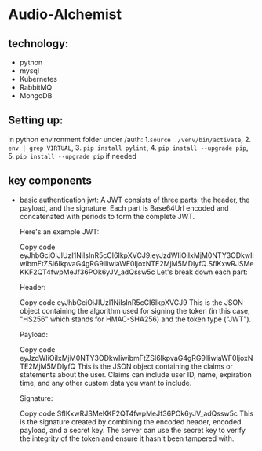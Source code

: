 # Audio-Alchemist

## technology:
- python
- mysql
- Kubernetes
- RabbitMQ
- MongoDB

## Setting up:
   in python environment folder under /auth:
    1.`source ./venv/bin/activate`,
    2. `env | grep VIRTUAL`,
    3. `pip install pylint`,
    4. `pip install --upgrade pip`,
    5. `pip install --upgrade pip` if needed


## key components
- basic authentication
   jwt: 
   A JWT consists of three parts: the header, the payload, and the signature. Each part is Base64Url encoded and concatenated with periods to form the complete JWT.

   Here's an example JWT:

   Copy code
   eyJhbGciOiJIUzI1NiIsInR5cCI6IkpXVCJ9.eyJzdWIiOiIxMjM0NTY3ODkwIiwibmFtZSI6IkpvaG4gRG9lIiwiaWF0IjoxNTE2MjM5MDIyfQ.SflKxwRJSMeKKF2QT4fwpMeJf36POk6yJV_adQssw5c
   Let's break down each part:

   Header:

   Copy code
   eyJhbGciOiJIUzI1NiIsInR5cCI6IkpXVCJ9
   This is the JSON object containing the algorithm used for signing the token (in this case, "HS256" which stands for HMAC-SHA256) and the token type ("JWT").

   Payload:

   Copy code
   eyJzdWIiOiIxMjM0NTY3ODkwIiwibmFtZSI6IkpvaG4gRG9lIiwiaWF0IjoxNTE2MjM5MDIyfQ
   This is the JSON object containing the claims or statements about the user. Claims can include user ID, name, expiration time, and any other custom data you want to include.

   Signature:

   Copy code
   SflKxwRJSMeKKF2QT4fwpMeJf36POk6yJV_adQssw5c
   This is the signature created by combining the encoded header, encoded payload, and a secret key. The server can use the secret key to verify the integrity of the token and ensure it hasn't been tampered with.

   